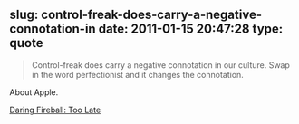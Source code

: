 slug: control-freak-does-carry-a-negative-connotation-in
date: 2011-01-15 20:47:28
type: quote
---

> Control-freak does carry a negative connotation in our culture. Swap in the word perfectionist and it changes the connotation.

About Apple.

 [Daring Fireball: Too Late](http://daringfireball.net/2011/01/lyons_too_late)
